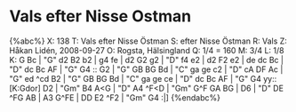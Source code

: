 # Vals efter Nisse Ostman

{%abc%}
X: 138
T: Vals efter Nisse Östman
S: efter Nisse Östman
R: Vals
Z: Håkan Lidén, 2008-09-27
O: Rogsta, Hälsingland
Q: 1/4 = 160
M: 3/4
L: 1/8
K: G
Bc | "G" d2 B2 b2 | g4 fe | d2 G2 g2 | "D" f4 e2 | d2 F2 e2 | de dc Bc |
"D" dc Bc AF | "G" G4 :: G2 | "G" GB BG Bd | "C" ga ge c2 | "D" cA DF Ac | "G" ed ^cd B2 |
"G" GB BG Bd | "C" ga ge ce | "D" dc Bc AF | "G" G4 yy::[K:Gdor] D2 | "Gm" B4 A<G | "D" A4 ^F<D | 
"Gm" G^F GA BG | D6 | "D" DE ^FG AB | A3 G^FE | DD E2 ^F2 | "Gm" G4 :|]
{%endabc%}

